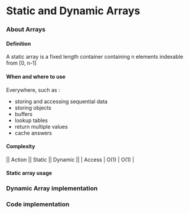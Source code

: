 # Static and Dynamic Arrays

### About Arrays

#### Definition
A static array is a fixed length container containing n elements indexable from [0, n-1]

#### When and where to use
Everywhere, such as :
- storing and accessing sequential data
- storing objects
- buffers
- lookup tables
- return multiple values
- cache answers

#### Complexity
|| Action || Static || Dynamic ||
| Access | O(1) | O(1) |


#### Static array usage



### Dynamic Array implementation

### Code implementation
